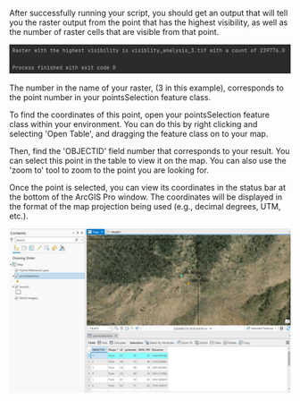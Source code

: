 After successfully running your script, you should get an output that will tell you the raster output from the point that has the highest visibility, as well as the number of raster cells that are visible from that point. 

![img_1.png](img_1.png)

The number in the name of your raster, (3 in this example), corresponds to the point number in your pointsSelection feature class. 

To find the coordinates of this point, open your pointsSelection feature class within your environment. You can do this by right clicking and selecting 'Open Table', and dragging the feature class on to your map.

Then, find the 'OBJECTID' field number that corresponds to your result. You can select this point in the table to view it on the map. You can also use the 'zoom to' tool to zoom to the point you are looking for.

Once the point is selected, you can view its coordinates in the status bar at the bottom of the ArcGIS Pro window. The coordinates will be displayed in the format of the map projection being used (e.g., decimal degrees, UTM, etc.). 

![img_2.png](img_2.png)